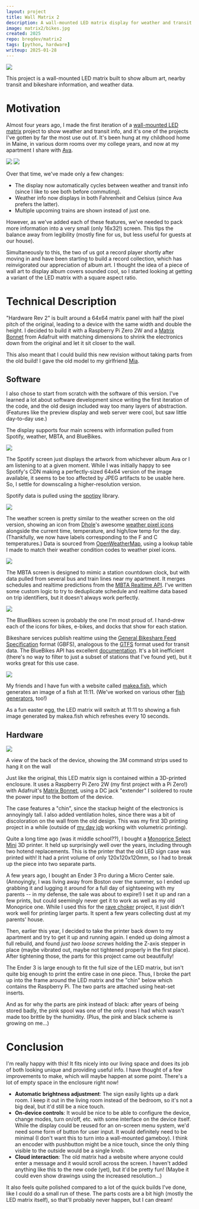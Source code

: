 ```yaml
---
layout: project
title: Wall Matrix 2
description: A wall-mounted LED matrix display for weather and transit data, take 2!
image: matrix2/bikes.jpg
created: 2025
repo: breqdev/matrix2
tags: [python, hardware]
writeup: 2025-01-28
---
```


![](matrix2/trains_are_sleeping.jpg)

This project is a wall-mounted LED matrix built to show album art, nearby transit and bikeshare information, and weather data.

# Motivation

Almost four years ago, I made the first iteration of a [wall-mounted LED matrix](/projects/wallmatrix) project to show weather and transit info, and it's one of the projects I've gotten by far the most use out of. It's been hung at my childhood home in Maine, in various dorm rooms over my college years, and now at my apartment I share with [Ava](https://avasilver.dev/).

<div className="flex flex-col md:flex-row gap-2 [&>img]:!aspect-square [&>img]:!object-cover">

![](wallmatrix/mbta.jpg) ![](wallmatrix/weather.jpg)

</div>

Over that time, we've made only a few changes:

- The display now automatically cycles between weather and transit info (since I like to see both before commuting).
- Weather info now displays in both Fahrenheit and Celsius (since Ava prefers the latter).
- Multiple upcoming trains are shown instead of just one.

However, as we've added each of these features, we've needed to pack more information into a very small (only 16x32!) screen. This tips the balance away from legibility (mostly fine for us, but less useful for guests at our house).

Simultaneously to this, the two of us got a record player shortly after moving in and have been starting to build a record collection, which has reinvigorated our appreciation of album art. I thought the idea of a piece of wall art to display album covers sounded cool, so I started looking at getting a variant of the LED matrix with a square aspect ratio.

# Technical Description

"Hardware Rev 2" is built around a 64x64 matrix panel with half the pixel pitch of the original, leading to a device with the same width and double the height. I decided to build it with a Raspberry Pi Zero 2W and a [Matrix Bonnet](https://www.adafruit.com/product/3211) from Adafruit with matching dimensions to shrink the electronics down from the original and let it sit closer to the wall.

This also meant that I could build this new revision without taking parts from the old build! I gave the old model to my girlfriend [Mia](https://miakizz.quest).

## Software

I also chose to start from scratch with the software of this version. I've learned a lot about software development since writing the first iteration of the code, and the old design included way too many layers of abstraction. (Features like the preview display and web server were cool, but saw little day-to-day use.)

The display supports four main screens with information pulled from Spotify, weather, MBTA, and BlueBikes.

![](matrix2/spotify.jpg)

The Spotify screen just displays the artwork from whichever album Ava or I am listening to at a given moment. While I was initially happy to see Spotify's CDN making a perfectly-sized 64x64 version of the image available, it seems to be too affected by JPEG artifacts to be usable here. So, I settle for downscaling a higher-resolution version.

Spotify data is pulled using the [spotipy](https://spotipy.readthedocs.io/en/2.25.0/) library.

![](matrix2/weather.jpg)

The weather screen is pretty similar to the weather screen on the old version, showing an icon from [Dhole](https://dhole.github.io/)'s awesome [weather pixel icons](https://github.com/Dhole/weather-pixel-icons/) alongside the current time, temperature, and high/low temp for the day. (Thankfully, we now have labels corresponding to the F and C temperatures.) Data is sourced from [OpenWeatherMap](https://openweathermap.org/), using a lookup table I made to match their weather condition codes to weather pixel icons.

![](matrix2/mbta.jpg)

The MBTA screen is designed to mimic a station countdown clock, but with data pulled from several bus and train lines near my apartment. It merges schedules and realtime predictions from the [MBTA Realtime API](https://api-v3.mbta.com/). I've written some custom logic to try to deduplicate schedule and realtime data based on trip identifiers, but it doesn't always work perfectly.

![](matrix2/bikes.jpg)

The BlueBikes screen is probably the one I'm most proud of. I hand-drew each of the icons for bikes, e-bikes, and docks that show for each station.

Bikeshare services publish realtime using the [General Bikeshare Feed Specification](https://gbfs.org/) format (GBFS), analogous to the [GTFS](https://gtfs.org/) format used for transit data. The BlueBikes API has excellent [documentation](https://bluebikes.com/system-data). It's a bit inefficient (there's no way to filter to just a subset of stations that I've found yet), but it works great for this use case.

![](matrix2/fish.png)

My friends and I have fun with a website called [makea.fish](http://makea.fish/), which generates an image of a fish at 11:11. (We've worked on various other [fish generators](https://directory.breq.dev/), too!)

As a fun easter egg, the LED matrix will switch at 11:11 to showing a fish image generated by makea.fish which refreshes every 10 seconds.

## Hardware

![](matrix2/inside.jpg)

<Caption>A view of the back of the device, showing the 3M command strips used to hang it on the wall</Caption>

Just like the original, this LED matrix sign is contained within a 3D-printed enclosure. It uses a Raspberry Pi Zero 2W (my first project with a Pi Zero!) with Adafruit's [Matrix Bonnet](https://www.adafruit.com/product/3211), using a DC jack "extender" I soldered to route the power input to the bottom of the device.

The case features a "chin", since the stackup height of the electronics is annoyingly tall. I also added ventilation holes, since there was a bit of discoloration on the wall from the old design. This was my first 3D printing project in a while (outside of [my day job](https://www.quadratic3d.com/) working with volumetric printing).

Quite a long time ago (was it middle school??), I bought a [Monoprice Select Mini](https://www.mpselectmini.com/) 3D printer. It held up surprisingly well over the years, including through two hotend replacements. This is the printer that the old LED sign case was printed with! It had a print volume of only 120x120x120mm, so I had to break up the piece into two separate parts.

A few years ago, I bought an Ender 3 Pro during a Micro Center sale. (Annoyingly, I was living away from Boston over the summer, so I ended up grabbing it and lugging it around for a full day of sightseeing with my parents -- in my defense, the sale was about to expire!) I set it up and ran a few prints, but could seemingly never get it to work as well as my old Monoprice one. While I used this for the [rave choker](/projects/outshine) project, it just didn't work well for printing larger parts. It spent a few years collecting dust at my parents' house.

Then, earlier this year, I decided to take the printer back down to my apartment and try to get it up and running again. I ended up doing almost a full rebuild, and found _just two loose screws_ holding the Z-axis stepper in place (maybe vibrated out, maybe not tightened properly in the first place). After tightening those, the parts for this project came out beautifully!

The Ender 3 is large enough to fit the full size of the LED matrix, but isn't quite big enough to print the entire case in one piece. Thus, I broke the part up into the frame around the LED matrix and the "chin" below which contains the Raspberry Pi. The two parts are attached using heat-set inserts.

And as for why the parts are pink instead of black: after years of being stored badly, the pink spool was one of the only ones I had which wasn't made too brittle by the humidity. (Plus, the pink and black scheme is growing on me...)

# Conclusion

I'm really happy with this! It fits nicely into our living space and does its job of both looking unique and providing useful info. I have thought of a few improvements to make, which will maybe happen at some point. There's a lot of empty space in the enclosure right now!

- **Automatic brightness adjustment**: The sign easily lights up a dark room. I keep it out in the living room instead of the bedroom, so it's not a big deal, but it'd still be a nice touch.
- **On-device controls**: It would be nice to be able to configure the device, change modes, turn on/off, etc. with some interface on the device itself. While the display could be reused for an on-screen menu system, we'd need some form of button for user input. It would definitely need to be minimal (I don't want this to turn into a wall-mounted gameboy). I think an encoder with pushbutton might be a nice touch, since the only thing visible to the outside would be a single knob.
- **Cloud interaction**: The old matrix had a website where anyone could enter a message and it would scroll across the screen. I haven't added anything like this to the new code (yet), but it'd be pretty fun! (Maybe it could even show drawings using the increased resolution...)

It also feels quite polished compared to a lot of the quick builds I've done, like I could do a small run of these. The parts costs are a bit high (mostly the LED matrix itself), so that'll probably never happen, but I can dream!
